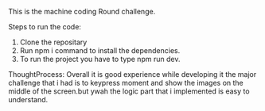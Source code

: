 This is the machine coding Round challenge.

Steps to run the code:
1. Clone the repositary
2. Run npm i command to install the dependencies.
3. To run the project you have to type npm run dev.

ThoughtProcess:
Overall it is good experience while developing it the major challenge that i had is to keypress moment and show the images on the middle of the screen.but ywah the logic part that i implemented is easy to understand.
